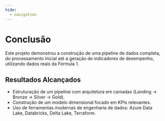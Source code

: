 ```yaml
---
hide:
  - navigation
---
```


# Conclusão

Este projeto demonstrou a construção de uma pipeline de dados completa, do processamento inicial até a geração de indicadores de desempenho, utilizando dados reais da Fórmula 1.

## Resultados Alcançados

- Estruturação de um pipeline com arquitetura em camadas (Landing → Bronze → Silver → Gold).
- Construção de um modelo dimensional focado em KPIs relevantes.
- Uso de ferramentas modernas de engenharia de dados: Azure Data Lake, Databricks, Delta Lake, Terraform.



